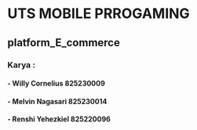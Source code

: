 # UTS MOBILE PRROGAMING
## platform_E_commerce

### Karya :
#### - Willy  Cornelius	825230009
#### - Melvin Nagasari	825230014
#### - Renshi Yehezkiel	825220096
  
